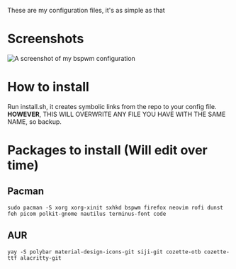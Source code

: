 These are my configuration files, it's as simple as that

# Screenshots
![A screenshot of my bspwm configuration](https://github.com/SenorCornflake/dotfiles/blob/master/scrot.png "Screenshot")

# How to install
Run install.sh, it creates symbolic links from the repo to your config file. **HOWEVER**, THIS WILL OVERWRITE ANY FILE YOU HAVE WITH THE SAME NAME, so backup.

# Packages to install (Will edit over time)
## Pacman
`sudo pacman -S xorg xorg-xinit sxhkd bspwm firefox neovim rofi dunst feh picom polkit-gnome nautilus terminus-font code`

## AUR
`yay -S polybar material-design-icons-git siji-git cozette-otb cozette-ttf alacritty-git`
